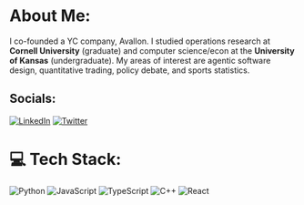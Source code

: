 # About Me:
I co-founded a YC company, Avallon. I studied operations research at **Cornell University** (graduate) and computer science/econ at the **University of Kansas** (undergraduate). My areas of interest are agentic software design, quantitative trading, policy debate, and sports statistics.

## Socials:
[![LinkedIn](https://img.shields.io/badge/LinkedIn-%230077B5.svg?logo=linkedin&logoColor=white)](https://linkedin.com/in/jetsemrick) [![Twitter](https://img.shields.io/badge/Twitter-%231DA1F2.svg?logo=Twitter&logoColor=white)](https://twitter.com/jetsemrick) 

# 💻 Tech Stack:
![Python](https://img.shields.io/badge/python-3670A0?style=for-the-badge&logo=python&logoColor=ffdd54) ![JavaScript](https://img.shields.io/badge/javascript-%23323330.svg?style=for-the-badge&logo=javascript&logoColor=%23F7DF1E) ![TypeScript](https://img.shields.io/badge/typescript-%23007ACC.svg?style=for-the-badge&logo=typescript&logoColor=white) ![C++](https://img.shields.io/badge/Haskell-5e5086?style=for-the-badge&logo=haskell&logoColor=white)  ![React](https://img.shields.io/badge/react-%2320232a.svg?style=for-the-badge&logo=react&logoColor=%2361DAFB)

